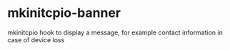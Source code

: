 # mkinitcpio-banner
mkinitcpio hook to display a message, for example contact information in case of device loss
